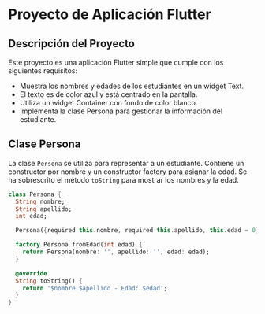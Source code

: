 # Proyecto de Aplicación Flutter

## Descripción del Proyecto

Este proyecto es una aplicación Flutter simple que cumple con los siguientes requisitos:

- Muestra los nombres y edades de los estudiantes en un widget Text.
- El texto es de color azul y está centrado en la pantalla.
- Utiliza un widget Container con fondo de color blanco.
- Implementa la clase Persona para gestionar la información del estudiante.

## Clase Persona

La clase `Persona` se utiliza para representar a un estudiante. Contiene un constructor por nombre y un constructor factory para asignar la edad. Se ha sobrescrito el método `toString` para mostrar los nombres y la edad.

```dart
class Persona {
  String nombre;
  String apellido;
  int edad;

  Persona({required this.nombre, required this.apellido, this.edad = 0});

  factory Persona.fromEdad(int edad) {
    return Persona(nombre: '', apellido: '', edad: edad);
  }

  @override
  String toString() {
    return '$nombre $apellido - Edad: $edad';
  }
}
